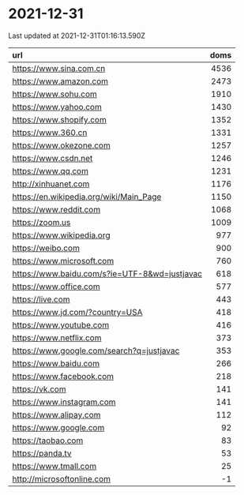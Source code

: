 # 2021-12-31

<!-- BEGIN -->
Last updated at 2021-12-31T01:16:13.590Z

url | doms
:- | -:
https://www.sina.com.cn | 4536
https://www.amazon.com | 2473
https://www.sohu.com | 1910
https://www.yahoo.com | 1430
https://www.shopify.com | 1352
https://www.360.cn | 1331
https://www.okezone.com | 1257
https://www.csdn.net | 1246
https://www.qq.com | 1231
http://xinhuanet.com | 1176
https://en.wikipedia.org/wiki/Main_Page | 1150
https://www.reddit.com | 1068
https://zoom.us | 1009
https://www.wikipedia.org | 977
https://weibo.com | 900
https://www.microsoft.com | 760
https://www.baidu.com/s?ie=UTF-8&wd=justjavac | 618
https://www.office.com | 577
https://live.com | 443
https://www.jd.com/?country=USA | 418
https://www.youtube.com | 416
https://www.netflix.com | 373
https://www.google.com/search?q=justjavac | 353
https://www.baidu.com | 266
https://www.facebook.com | 218
https://vk.com | 141
https://www.instagram.com | 141
https://www.alipay.com | 112
https://www.google.com | 92
https://taobao.com | 83
https://panda.tv | 53
https://www.tmall.com | 25
http://microsoftonline.com | -1
<!-- END -->
